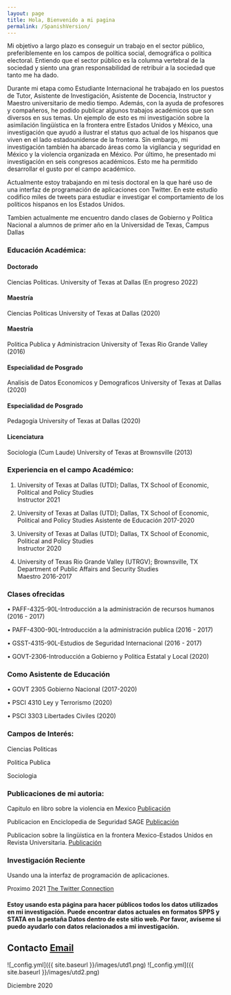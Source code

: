```yaml
---
layout: page
title: Hola, Bienvenido a mi pagina
permalink: /SpanishVersion/
---
```


Mi objetivo a largo plazo es conseguir un trabajo en el sector público, preferiblemente en los campos de política social, demográfica o política electoral. Entiendo que el sector público es la columna vertebral de la sociedad y siento una gran responsabilidad de retribuir a la sociedad que tanto me ha dado.

Durante mi etapa como Estudiante Internacional he trabajado en los puestos de Tutor, Asistente de Investigación, Asistente de Docencia, Instructor y Maestro universitario de medio tiempo. Además, con la ayuda de profesores y compañeros, he podido publicar algunos trabajos académicos que son diversos en sus temas. Un ejemplo de esto es mi investigación sobre la asimilación lingüística en la frontera entre Estados Unidos y México, una investigación que ayudó a ilustrar el status quo actual de los hispanos que viven en el lado estadounidense de la frontera. Sin embargo, mi investigación también ha abarcado áreas como la vigilancia y seguridad en México y la violencia organizada en México. Por último, he presentado mi investigación en seis congresos académicos. Esto me ha permitido desarrollar el gusto por el campo académico.

Actualmente estoy trabajando en mi tesis doctoral en la que haré uso de una interfaz de programación de aplicaciones con Twitter. En este estudio codifico miles de tweets para estudiar e investigar el comportamiento de los políticos hispanos en los Estados Unidos.


Tambien actualmente me encuentro dando clases de Gobierno y Politica Nacional a alumnos de primer año en la Universidad de Texas, Campus Dallas


### Educación Académica:

#### Doctorado
Ciencias Politicas. University of Texas at Dallas (En progreso 2022)

#### Maestría
Ciencias Politicas University of Texas at Dallas (2020)

#### Maestría
Politica Publica y Administracion University of Texas Rio Grande Valley (2016)

#### Especialidad de Posgrado
Analisis de Datos Economicos y Demograficos University of Texas at Dallas (2020)

#### Especialidad de Posgrado
Pedagogía University of Texas at Dallas (2020)

#### Licenciatura
Sociologia (Cum Laude) University of Texas at Brownsville (2013)

### Experiencia en el campo Académico:

1. University of Texas at Dallas (UTD); Dallas, TX School of Economic, Political and Policy Studies          
Instructor         2021

2. University of Texas at Dallas (UTD); Dallas, TX School of Economic, Political and Policy Studies
Asistente de Educación    2017-2020
 
3. University of Texas at Dallas (UTD); Dallas, TX School of Economic, Political and Policy Studies          
Instructor         2020 
 
4. University of Texas Rio Grande Valley (UTRGV); Brownsville, TX Department of Public Affairs and Security Studies  
Maestro         2016-2017 
 
### Clases ofrecidas   

• PAFF-4325-90L-Introducción a la administración de recursos humanos  (2016 - 2017) 

• PAFF-4300-90L-Introducción a la administración publica              (2016 - 2017) 

• GSST-4315-90L-Estudios de Seguridad Internacional                   (2016 - 2017) 

• GOVT-2306-Introducción a Gobierno y Politica Estatal y Local        (2020) 

### Como Asistente de Educación

• GOVT 2305 Gobierno Nacional             (2017-2020)

• PSCI 4310 Ley y Terrorismo              (2020) 

• PSCI 3303 Libertades Civiles            (2020) 

### Campos de Interés:
Ciencias Politicas 

Politica Publica

Sociologia

### Publicaciones de mi autoria:

Capitulo en libro sobre la violencia en Mexico
[Publicación](https://read.amazon.com/kp/embed?asin=B07S5XFNKP&preview=newtab&linkCode=kpe&ref_=cm_sw_r_kb_dp_X2NuFbJJZDT1A)

Publicacion en Enciclopedia de Seguridad SAGE
[Publicación](/images/MexicoSagePublication.pdf)

Publicacion sobre la lingüística en la frontera Mexico-Estados Unidos en Revista Universitaria. 
[Publicación](/images/SpanishSpeakingInstitutionsandLanguageAssimilationintheRioGrandeValley.pdf)

### Investigación Reciente
Usando una la interfaz de programación de aplicaciones.

Proximo 2021
[The Twitter Connection](/images/TwitterConnection.pdf)


#### Estoy usando esta página para hacer públicos todos los datos utilizados en mi investigación. Puede encontrar datos actuales en formatos SPPS y STATA en la pestaña Datos dentro de este sitio web. Por favor, avíseme si puedo ayudarlo con datos relacionados a mi investigación.

## Contacto [Email](mailto:cxg172030@utdallas.edu)

![_config.yml]({{ site.baseurl }}/images/utd1.png)
![_config.yml]({{ site.baseurl }}/images/utd2.png)

Diciembre 2020
